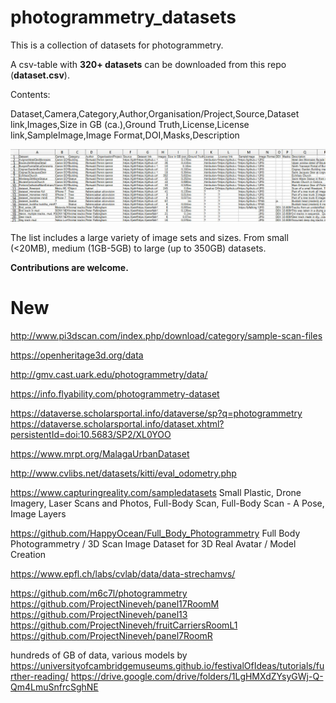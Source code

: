 # photogrammetry_datasets
This is a collection of datasets for photogrammetry.

A csv-table with **320+ datasets** can be downloaded from this repo (**dataset.csv**).

Contents:

Dataset,Camera,Category,Author,Organisation/Project,Source,Dataset link,Images,Size in GB (ca.),Ground Truth,License,License link,SampleImage,Image Format,DOI,Masks,Description

![Preview](csvpreview.JPG)

The list includes a large variety of image sets and sizes.
From small (<20MB), medium (1GB-5GB) to large (up to 350GB) datasets.

**Contributions are welcome.**


# New

http://www.pi3dscan.com/index.php/download/category/sample-scan-files

https://openheritage3d.org/data

http://gmv.cast.uark.edu/photogrammetry/data/

https://info.flyability.com/photogrammetry-dataset

https://dataverse.scholarsportal.info/dataverse/sp?q=photogrammetry
https://dataverse.scholarsportal.info/dataset.xhtml?persistentId=doi:10.5683/SP2/XL0YOO

https://www.mrpt.org/MalagaUrbanDataset

http://www.cvlibs.net/datasets/kitti/eval_odometry.php

https://www.capturingreality.com/sampledatasets
Small Plastic, Drone Imagery, Laser Scans and Photos, Full-Body Scan, Full-Body Scan - A Pose, Image Layers

https://github.com/HappyOcean/Full_Body_Photogrammetry
Full Body Photogrammetry / 3D Scan Image Dataset for 3D Real Avatar / Model Creation

https://www.epfl.ch/labs/cvlab/data/data-strechamvs/

https://github.com/m6c7l/photogrammetry
https://github.com/ProjectNineveh/panel17RoomM
https://github.com/ProjectNineveh/panel13
https://github.com/ProjectNineveh/fruitCarriersRoomL1
https://github.com/ProjectNineveh/panel7RoomR

hundreds of GB of data, various models by https://universityofcambridgemuseums.github.io/festivalOfIdeas/tutorials/further-reading/
https://drive.google.com/drive/folders/1LgHMXdZYsyGWj-Q-Qm4LmuSnfrcSghNE
